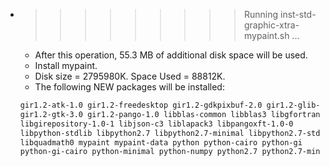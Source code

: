 * >>>>>>>>> Running inst-std-graphic-xtra-mypaint.sh ...
  * After this operation, 55.3 MB of additional disk space will be used.
  * Install mypaint.
  * Disk size = 2795980K. Space Used = 88812K.
  * The following NEW packages will be installed:
  ```bash
  gir1.2-atk-1.0 gir1.2-freedesktop gir1.2-gdkpixbuf-2.0 gir1.2-glib-2.0
  gir1.2-gtk-3.0 gir1.2-pango-1.0 libblas-common libblas3 libgfortran3
  libgirepository-1.0-1 libjson-c3 liblapack3 libpangoxft-1.0-0
  libpython-stdlib libpython2.7 libpython2.7-minimal libpython2.7-stdlib
  libquadmath0 mypaint mypaint-data python python-cairo python-gi
  python-gi-cairo python-minimal python-numpy python2.7 python2.7-minimal
  ```
